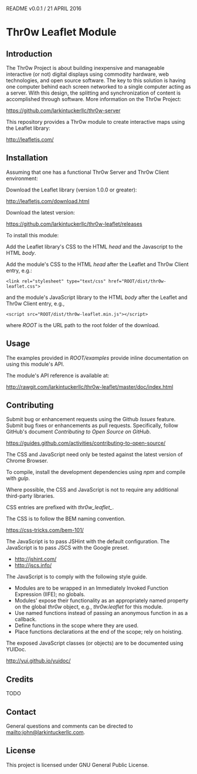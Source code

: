 README v0.0.1 / 21 APRIL 2016

# Thr0w Leaflet Module

## Introduction

The Thr0w Project is about building inexpensive and manageable interactive (or
not) digital displays using commodity hardware, web technologies, and open source
software. The key to this solution is having one computer behind each screen
networked to a single computer acting as a server. With this design, the
splitting and synchronization of content is accomplished through software. More
information on the Thr0w Project:

<https://github.com/larkintuckerllc/thr0w-server>

This repository provides a Thr0w module to create interactive maps using
the Leaflet library:

<http://leafletjs.com/>

## Installation

Assuming that one has a functional Thr0w Server and Thr0w Client
environment:

Download the Leaflet library (version 1.0.0 or greater):

<http://leafletjs.com/download.html>

Download the latest version:

<https://github.com/larkintuckerllc/thr0w-leaflet/releases>

To install this module:

Add the Leaflet library's CSS to the HTML *head* and
the Javascript to the HTML *body*.

Add the module's CSS to the HTML *head* after the
Leaflet and Thr0w Client entry, e.g.:

```
<link rel="stylesheet" type="text/css" href="ROOT/dist/thr0w-leaflet.css">
```

and the module's JavaScript library to the HTML *body*
after the Leaflet and Thr0w Client entry, e.g.,

```
<script src="ROOT/dist/thr0w-leaflet.min.js"></script>
```

where *ROOT* is the URL path to the root folder of the download.

## Usage

The examples provided in *ROOT/examples*
provide inline documentation on using this module's API.

The module's API reference is available at:

<http://rawgit.com/larkintuckerllc/thr0w-leaflet/master/doc/index.html>

## Contributing

Submit bug or enhancement requests using the Github *Issues* feature. Submit
bug fixes or enhancements as pull requests. Specifically, follow GitHub's
document *Contributing to Open Source on GitHub*.

<https://guides.github.com/activities/contributing-to-open-source/>

The CSS and JavaScript need only be tested against the latest version of
Chrome Browser.

To compile, install the development dependencies using *npm* and compile with
*gulp*.

Where possible, the CSS and JavaScript is not to require any
additional third-party libraries.

CSS entries are prefixed with *thr0w_leaflet_*.

The CSS is to follow the BEM naming convention.

<https://css-tricks.com/bem-101/>

The JavaScript is to pass JSHint with the default configuration. The JavaScript
is to pass JSCS with the Google preset.

* <http://jshint.com/>
* <http://jscs.info/>

The JavaScript is to comply with the following style guide.

* Modules are to be wrapped in an Immediately Invoked Function Expression
(IIFE); no globals.
* Modules' expose their functionality as an appropriately named property on
the global *thr0w* object, e.g., *thr0w.leaflet* for this module.
* Use named functions instead of passing an anonymous function in as a callback.
* Define functions in the scope where they are used.
* Place functions declarations at the end of the scope; rely on hoisting.

The exposed JavaScript classes (or objects) are to be documented using YUIDoc.

<http://yui.github.io/yuidoc/>

## Credits

TODO

## Contact

General questions and comments can be directed to <mailto:john@larkintuckerllc.com>.

## License

This project is licensed under GNU General Public License.
